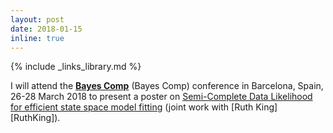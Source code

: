 ```yaml
---
layout: post
date: 2018-01-15
inline: true
---
```

{% include _links_library.md %}

I will attend the [__Bayes Comp__](https://www.maths.nottingham.ac.uk/personal/tk/bayescomp/) (Bayes Comp) conference in Barcelona, Spain, 26-28 March 2018 to present a poster on [Semi-Complete Data Likelihood for efficient state space model fitting](/projects/3_project) (joint work with [Ruth King][RuthKing]).
